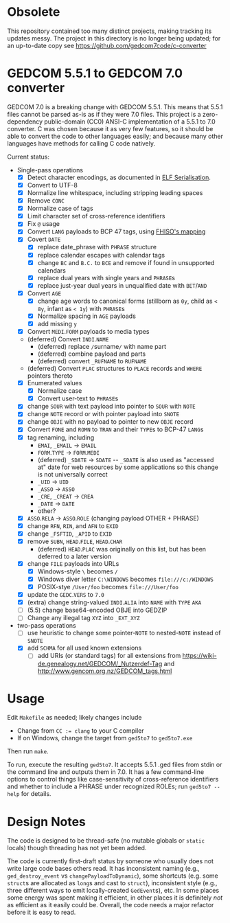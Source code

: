 # Obsolete

This repository contained too many distinct projects, making tracking its updates messy. The project in this directory is no longer being updated; for an up-to-date copy see <https://github.com/gedcom7code/c-converter>

# GEDCOM 5.5.1 to GEDCOM 7.0 converter

GEDCOM 7.0 is a breaking change with GEDCOM 5.5.1. This means that 5.5.1 files cannot be parsed as-is as if they were 7.0 files.
This project is a zero-dependency public-domain (CC0) ANSI-C implementation of a 5.5.1 to 7.0 converter.
C was chosen because it as very few features, so it should be able to convert the code to other languages easily;
and because many other languages have methods for calling C code natively.

Current status:

- Single-pass operations
    - [x] Detect character encodings, as documented in [ELF Serialisation](https://fhiso.org/TR/elf-serialisation).
    - [x] Convert to UTF-8
    - [x] Normalize line whitespace, including stripping leading spaces
    - [x] Remove `CONC`
    - [x] Normalize case of tags
    - [x] Limit character set of cross-reference identifiers
    - [x] Fix `@` usage
    - [x] Convert `LANG` payloads to BCP 47 tags, using [FHISO's mapping](https://github.com/fhiso/legacy-format/blob/master/languages.tsv)
    - [x] Covert `DATE`
        - [x] replace date_phrase with `PHRASE` structure
        - [x] replace calendar escapes with calendar tags
        - [x] change `BC` and `B.C.` to `BCE` and remove if found in unsupported calendars
        - [x] replace dual years with single years and `PHRASE`s
        - [x] replace just-year dual years in unqualified date with `BET`/`AND`
    - [x] Convert `AGE`
        - [x] change age words to canonical forms (stillborn as `0y`, child as `< 8y`, infant as `< 1y`) with `PHRASE`s
        - [x] Normalize spacing in `AGE` payloads
        - [x] add missing `y`
    - [x] Convert `MEDI`.`FORM` payloads to media types
    - (deferred) Convert `INDI`.`NAME`
        - (deferred) replace `/`surname`/` with name part
        - (deferred) combine payload and parts
        - (deferred) convert `_RUFNAME` to `RUFNAME`
    - (deferred) Convert `PLAC` structures to `PLACE` records and `WHERE` pointers thereto
    - [x] Enumerated values
        - [x] Normalize case
        - [x] Convert user-text to `PHRASE`s
    - [x] change `SOUR` with text payload into pointer to `SOUR` with `NOTE`
    - [x] change `NOTE` record or with pointer payload into `SNOTE`
    - [x] change `OBJE` with no payload to pointer to new `OBJE` record
    - [x] Convert `FONE` and `ROMN` to `TRAN` and their `TYPE`s to BCP-47 `LANG`s
    - [x] tag renaming, including
        - `EMAI`, `_EMAIL` → `EMAIL`
        - `FORM`.`TYPE` → `FORM`.`MEDI`
        - (deferred) `_SDATE` → `SDATE` -- `_SDATE` is also used as "accessed at" date for web resources by some applications so this change is not universally correct
        - `_UID` → `UID`
        - `_ASSO` → `ASSO`
        - `_CRE`, `_CREAT` → `CREA`
        - `_DATE` → `DATE`
        - other?
    - [x] `ASSO`.`RELA` → `ASSO`.`ROLE` (changing payload OTHER + PHRASE)
    - [x] change `RFN`, `RIN`, and `AFN` to `EXID`
    - [x] change `_FSFTID`, `_APID` to `EXID`
    - [x] remove `SUBN`, `HEAD`.`FILE`, `HEAD`.`CHAR`
        - (deferred) `HEAD`.`PLAC` was originally on this list, but has been deferred to a later version
    - [x] change `FILE` payloads into URLs
        - [x] Windows-style `\` becomes `/`
        - [x] Windows diver letter `C:\WINDOWS` becomes `file:///c:/WINDOWS`
        - [x] POSIX-stye `/User/foo` becomes `file:///User/foo`
    - [x] update the `GEDC`.`VERS` to `7.0`
    - [x] (extra) change string-valued `INDI`.`ALIA` into `NAME` with `TYPE` `AKA`
    - [ ] (5.5) change base64-encoded OBJE into GEDZIP
    - [ ] Change any illegal tag `XYZ` into `_EXT_XYZ`
- two-pass operations
    - [ ] use heuristic to change some pointer-`NOTE` to nested-`NOTE` instead of `SNOTE`
    - [x] add `SCHMA` for all used known extensions
        - [ ] add URIs (or standard tags) for all extensions from <https://wiki-de.genealogy.net/GEDCOM/_Nutzerdef-Tag> and <http://www.gencom.org.nz/GEDCOM_tags.html>

# Usage

Edit `Makefile` as needed; likely changes include

- Change from `CC := clang` to your C compiler
- If on Windows, change the target from `ged5to7` to `ged5to7.exe`

Then run `make`.

To run, execute the resulting `ged5to7`. It accepts 5.5.1 .ged files from stdin or the command line and outputs them in 7.0. It has a few command-line options to control things like case-sensitivity of cross-reference identifiers and whether to include a PHRASE under recognized ROLEs; run `ged5to7 --help` for details.

# Design Notes

The code is designed to be thread-safe (no mutable globals or `static` locals) though threading has not yet been added.

The code is currently first-draft status by someone who usually does not write large code bases others read.
It has inconsistent naming (e.g., `ged_destroy_event` vs `changePayloadToDynamic`),
some shortcuts (e.g. some `struct`s are allocated as `long`s and cast to `struct`),
inconsistent style (e.g., three different ways to emit locally-created `GedEvent`s),
etc.
In some places some energy was spent making it efficient, in other places it is definitely *not* as efficient as it easily could be.
Overall, the code needs a major refactor before it is easy to read.
